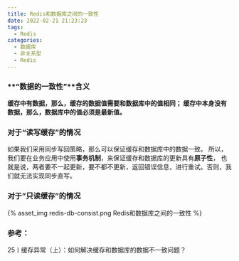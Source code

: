 ```yaml
---
title: Redis和数据库之间的一致性
date: 2022-02-21 21:23:23
tags:
  - Redis
categories:
  - 数据库
  - 非关系型  
  - Redis
---
```


<p></p>
<!-- more -->


###  **“数据的一致性”**含义
  **缓存中有数据，那么，缓存的数据值需要和数据库中的值相同；
  缓存中本身没有数据，那么，数据库中的值必须是最新值。**

###  对于“读写缓存”的情况
  如果我们采用同步写回策略，那么可以保证缓存和数据库中的数据一致。
  所以，我们要在业务应用中使用**事务机制**，来保证缓存和数据库的更新具有**原子性**，
  也就是说，两者要不一起更新，要不都不更新，返回错误信息，进行重试。否则，我们就无法实现同步直写。
      
###  对于”只读缓存”的情况


{% asset_img   redis-db-consist.png  Redis和数据库之间的一致性  %}


### 参考：
25丨缓存异常（上）：如何解决缓存和数据库的数据不一致问题？


